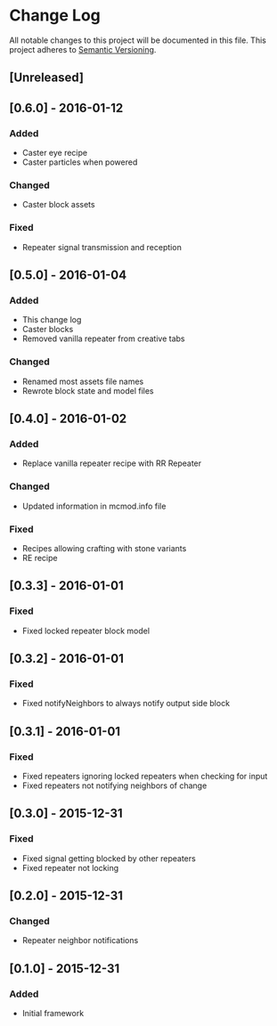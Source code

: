 # Change Log
All notable changes to this project will be documented in this file.
This project adheres to [Semantic Versioning](http://semver.org/).

## [Unreleased]

## [0.6.0] - 2016-01-12
### Added
- Caster eye recipe
- Caster particles when powered

### Changed
- Caster block assets

### Fixed
- Repeater signal transmission and reception 

## [0.5.0] - 2016-01-04
### Added
- This change log
- Caster blocks
- Removed vanilla repeater from creative tabs

### Changed
- Renamed most assets file names
- Rewrote block state and model files

## [0.4.0] - 2016-01-02
### Added
- Replace vanilla repeater recipe with RR Repeater

### Changed
- Updated information in mcmod.info file

### Fixed
- Recipes allowing crafting with stone variants
- RE recipe

## [0.3.3] - 2016-01-01
### Fixed
- Fixed locked repeater block model

## [0.3.2] - 2016-01-01
### Fixed
- Fixed notifyNeighbors to always notify output side block

## [0.3.1] - 2016-01-01
### Fixed
- Fixed repeaters ignoring locked repeaters when checking for input
- Fixed repeaters not notifying neighbors of change

## [0.3.0] - 2015-12-31
### Fixed
- Fixed signal getting blocked by other repeaters
- Fixed repeater not locking

## [0.2.0] - 2015-12-31
### Changed
- Repeater neighbor notifications

## [0.1.0] - 2015-12-31
### Added
- Initial framework